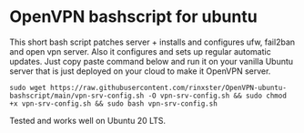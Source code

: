 # OpenVPN bashscript for ubuntu

This short bash script patches server + installs and configures ufw, fail2ban and open vpn server.
Also it configures and sets up regular  automatic updates.
Just copy paste command below and run it on your vanilla Ubuntu server that is just deployed on your cloud to make it OpenVPN server.

```
sudo wget https://raw.githubusercontent.com/rinxster/OpenVPN-ubuntu-bashscript/main/vpn-srv-config.sh -O vpn-srv-config.sh && sudo chmod +x vpn-srv-config.sh && sudo bash vpn-srv-config.sh
```
Tested and works well on Ubuntu 20 LTS.
